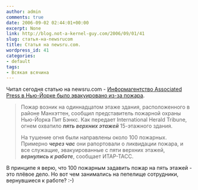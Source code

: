 ```yaml
---
author: admin
comments: true
date: 2006-09-02 02:44:01+00:00
excerpt: None
link: http://blog.not-a-kernel-guy.com/2006/09/01/41
slug: статья-на-newsrucom
title: Статья на newsru.com.
wordpress_id: 41
categories:
- default
tags:
- Всякая всячина
---
```


Читал сегодня статью на newsru.com - [Информагентство Associated Press в Нью-Йорке было эвакуировано из-за пожара](http://www.newsru.com/world/01sep2006/ap.html). 

> Пожар возник на одиннадцатом этаже здания, расположенного в районе Манхэттен, сообщил представитель пожарной охраны Нью-Йорка Пит Бэнкс. Как передает International Herald Tribune, огнем охватило **_пять верхних этажей_** 15-этажного здания. 
>
> На тушение огня были направлены около 100 пожарных. Примерно **_через час_** они рапортовали о ликвидации пожара, и все служащие, эвакуированные с пяти верхних этажей, **_вернулись к работе_**, сообщает ИТАР-ТАСС.

В принципе я верю, что 100 пожарным задавить пожар на пять этажей - это плёвое дело. Но вот чем занимались на пепелище сотрудники, вернувшиеся к работе? :-)
